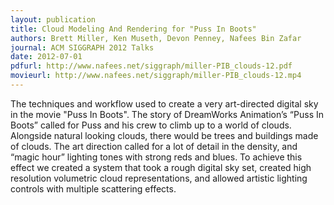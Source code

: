 ```yaml
---
layout: publication
title: Cloud Modeling And Rendering for "Puss In Boots"
authors: Brett Miller, Ken Museth, Devon Penney, Nafees Bin Zafar 
journal: ACM SIGGRAPH 2012 Talks
date: 2012-07-01
pdfurl: http://www.nafees.net/siggraph/miller-PIB_clouds-12.pdf
movieurl: http://www.nafees.net/siggraph/miller-PIB_clouds-12.mp4
---
```

The techniques and workflow used to create a very art-directed digital sky in
the movie "Puss In Boots".  The story of DreamWorks Animation’s “Puss In Boots”
called for Puss and his crew to climb up to a world of clouds. Alongside natural
looking clouds, there would be trees and buildings made of clouds. The art
direction called for a lot of detail in the density, and “magic hour” lighting
tones with strong reds and blues. To achieve this effect we created a system
that took a rough digital sky set, created high resolution volumetric cloud
representations, and allowed artistic lighting controls with multiple scattering
effects.
